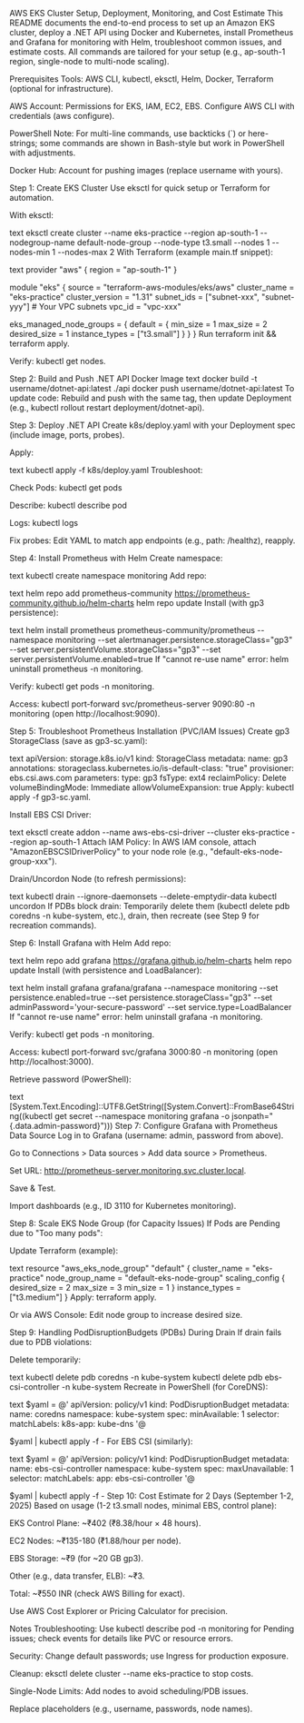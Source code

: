 AWS EKS Cluster Setup, Deployment, Monitoring, and Cost Estimate
This README documents the end-to-end process to set up an Amazon EKS cluster, deploy a .NET API using Docker and Kubernetes, install Prometheus and Grafana for monitoring with Helm, troubleshoot common issues, and estimate costs. All commands are tailored for your setup (e.g., ap-south-1 region, single-node to multi-node scaling).

Prerequisites
Tools: AWS CLI, kubectl, eksctl, Helm, Docker, Terraform (optional for infrastructure).

AWS Account: Permissions for EKS, IAM, EC2, EBS. Configure AWS CLI with credentials (aws configure).

PowerShell Note: For multi-line commands, use backticks (`) or here-strings; some commands are shown in Bash-style but work in PowerShell with adjustments.

Docker Hub: Account for pushing images (replace username with yours).

Step 1: Create EKS Cluster
Use eksctl for quick setup or Terraform for automation.

With eksctl:

text
eksctl create cluster --name eks-practice --region ap-south-1 --nodegroup-name default-node-group --node-type t3.small --nodes 1 --nodes-min 1 --nodes-max 2
With Terraform (example main.tf snippet):

text
provider "aws" {
  region = "ap-south-1"
}

module "eks" {
  source          = "terraform-aws-modules/eks/aws"
  cluster_name    = "eks-practice"
  cluster_version = "1.31"
  subnet_ids      = ["subnet-xxx", "subnet-yyy"]  # Your VPC subnets
  vpc_id          = "vpc-xxx"

  eks_managed_node_groups = {
    default = {
      min_size     = 1
      max_size     = 2
      desired_size = 1
      instance_types = ["t3.small"]
    }
  }
}
Run terraform init && terraform apply.

Verify: kubectl get nodes.

Step 2: Build and Push .NET API Docker Image
text
docker build -t username/dotnet-api:latest ./api
docker push username/dotnet-api:latest
To update code: Rebuild and push with the same tag, then update Deployment (e.g., kubectl rollout restart deployment/dotnet-api).

Step 3: Deploy .NET API
Create k8s/deploy.yaml with your Deployment spec (include image, ports, probes).

Apply:

text
kubectl apply -f k8s/deploy.yaml
Troubleshoot:

Check Pods: kubectl get pods

Describe: kubectl describe pod <pod-name>

Logs: kubectl logs <pod-name>

Fix probes: Edit YAML to match app endpoints (e.g., path: /healthz), reapply.

Step 4: Install Prometheus with Helm
Create namespace:

text
kubectl create namespace monitoring
Add repo:

text
helm repo add prometheus-community https://prometheus-community.github.io/helm-charts
helm repo update
Install (with gp3 persistence):

text
helm install prometheus prometheus-community/prometheus --namespace monitoring --set alertmanager.persistence.storageClass="gp3" --set server.persistentVolume.storageClass="gp3" --set server.persistentVolume.enabled=true
If "cannot re-use name" error: helm uninstall prometheus -n monitoring.

Verify: kubectl get pods -n monitoring.

Access: kubectl port-forward svc/prometheus-server 9090:80 -n monitoring (open http://localhost:9090).

Step 5: Troubleshoot Prometheus Installation (PVC/IAM Issues)
Create gp3 StorageClass (save as gp3-sc.yaml):

text
apiVersion: storage.k8s.io/v1
kind: StorageClass
metadata:
  name: gp3
  annotations:
    storageclass.kubernetes.io/is-default-class: "true"
provisioner: ebs.csi.aws.com
parameters:
  type: gp3
  fsType: ext4
reclaimPolicy: Delete
volumeBindingMode: Immediate
allowVolumeExpansion: true
Apply: kubectl apply -f gp3-sc.yaml.

Install EBS CSI Driver:

text
eksctl create addon --name aws-ebs-csi-driver --cluster eks-practice --region ap-south-1
Attach IAM Policy:
In AWS IAM console, attach "AmazonEBSCSIDriverPolicy" to your node role (e.g., "default-eks-node-group-xxx").

Drain/Uncordon Node (to refresh permissions):

text
kubectl drain <node-name> --ignore-daemonsets --delete-emptydir-data
kubectl uncordon <node-name>
If PDBs block drain: Temporarily delete them (kubectl delete pdb coredns -n kube-system, etc.), drain, then recreate (see Step 9 for recreation commands).

Step 6: Install Grafana with Helm
Add repo:

text
helm repo add grafana https://grafana.github.io/helm-charts
helm repo update
Install (with persistence and LoadBalancer):

text
helm install grafana grafana/grafana --namespace monitoring --set persistence.enabled=true --set persistence.storageClass="gp3" --set adminPassword='your-secure-password' --set service.type=LoadBalancer
If "cannot re-use name" error: helm uninstall grafana -n monitoring.

Verify: kubectl get pods -n monitoring.

Access: kubectl port-forward svc/grafana 3000:80 -n monitoring (open http://localhost:3000).

Retrieve password (PowerShell):

text
[System.Text.Encoding]::UTF8.GetString([System.Convert]::FromBase64String((kubectl get secret --namespace monitoring grafana -o jsonpath="{.data.admin-password}")))
Step 7: Configure Grafana with Prometheus Data Source
Log in to Grafana (username: admin, password from above).

Go to Connections > Data sources > Add data source > Prometheus.

Set URL: http://prometheus-server.monitoring.svc.cluster.local.

Save & Test.

Import dashboards (e.g., ID 3110 for Kubernetes monitoring).

Step 8: Scale EKS Node Group (for Capacity Issues)
If Pods are Pending due to "Too many pods":

Update Terraform (example):

text
resource "aws_eks_node_group" "default" {
  cluster_name    = "eks-practice"
  node_group_name = "default-eks-node-group"
  scaling_config {
    desired_size = 2
    max_size     = 3
    min_size     = 1
  }
  instance_types = ["t3.medium"]
}
Apply: terraform apply.

Or via AWS Console: Edit node group to increase desired size.

Step 9: Handling PodDisruptionBudgets (PDBs) During Drain
If drain fails due to PDB violations:

Delete temporarily:

text
kubectl delete pdb coredns -n kube-system
kubectl delete pdb ebs-csi-controller -n kube-system
Recreate in PowerShell (for CoreDNS):

text
$yaml = @'
apiVersion: policy/v1
kind: PodDisruptionBudget
metadata:
  name: coredns
  namespace: kube-system
spec:
  minAvailable: 1
  selector:
    matchLabels:
      k8s-app: kube-dns
'@

$yaml | kubectl apply -f -
For EBS CSI (similarly):

text
$yaml = @'
apiVersion: policy/v1
kind: PodDisruptionBudget
metadata:
  name: ebs-csi-controller
  namespace: kube-system
spec:
  maxUnavailable: 1
  selector:
    matchLabels:
      app: ebs-csi-controller
'@

$yaml | kubectl apply -f -
Step 10: Cost Estimate for 2 Days (September 1-2, 2025)
Based on usage (1-2 t3.small nodes, minimal EBS, control plane):

EKS Control Plane: ~₹402 (₹8.38/hour × 48 hours).

EC2 Nodes: ~₹135-180 (₹1.88/hour per node).

EBS Storage: ~₹9 (for ~20 GB gp3).

Other (e.g., data transfer, ELB): ~₹3.

Total: ~₹550 INR (check AWS Billing for exact).

Use AWS Cost Explorer or Pricing Calculator for precision.

Notes
Troubleshooting: Use kubectl describe pod <pod-name> -n monitoring for Pending issues; check events for details like PVC or resource errors.

Security: Change default passwords; use Ingress for production exposure.

Cleanup: eksctl delete cluster --name eks-practice to stop costs.

Single-Node Limits: Add nodes to avoid scheduling/PDB issues.

Replace placeholders (e.g., username, passwords, node names).
